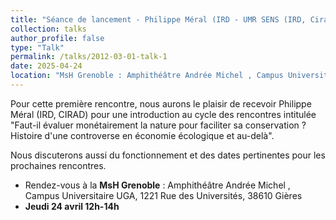 ```yaml
---
title: "Séance de lancement - Philippe Méral (IRD - UMR SENS (IRD, Cirad, Univ. Paul Valery Montpellier)) : 'Faut-il évaluer monétairement la nature pour faciliter sa conservation ? Histoire d'une controverse en économie écologique et au-delà' "
collection: talks
author_profile: false
type: "Talk"
permalink: /talks/2012-03-01-talk-1
date: 2025-04-24
location: "MsH Grenoble : Amphithéâtre Andrée Michel , Campus Universitaire UGA, 1221 Rue des Universités, 38610 Gières"
---
```


Pour cette première rencontre, nous aurons le plaisir de recevoir Philippe Méral (IRD, CIRAD) pour une introduction au cycle des rencontres intitulée "Faut-il évaluer monétairement la nature pour faciliter sa conservation ? Histoire d'une controverse en économie écologique et au-delà". 

Nous discuterons aussi du fonctionnement et des dates pertinentes pour les prochaines rencontres. 

- Rendez-vous à la **MsH Grenoble** : Amphithéâtre Andrée Michel , Campus Universitaire UGA, 1221 Rue des Universités, 38610 Gières
- **Jeudi 24 avril 12h-14h**



